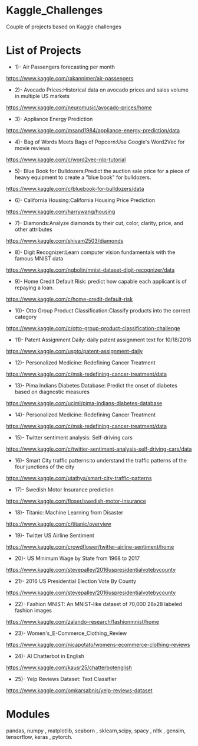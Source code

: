 # Kaggle_Challenges

Couple of projects based on Kaggle challenges

# List of Projects

- 1)- Air Passengers forecasting per month

https://www.kaggle.com/rakannimer/air-passengers

- 2)- Avocado Prices:Historical data on avocado prices and sales volume in multiple US markets

https://www.kaggle.com/neuromusic/avocado-prices/home

- 3)- Appliance Energy Prediction

https://www.kaggle.com/msand1984/appliance-energy-prediction/data

- 4)- Bag of Words Meets Bags of Popcorn:Use Google's Word2Vec for movie reviews

https://www.kaggle.com/c/word2vec-nlp-tutorial

- 5)- Blue Book for Bulldozers:Predict the auction sale price for a piece of heavy equipment to create a "blue book" for bulldozers.

https://www.kaggle.com/c/bluebook-for-bulldozers/data

- 6)- California Housing:California Housing Price Prediction

https://www.kaggle.com/harrywang/housing

- 7)- Diamonds:Analyze diamonds by their cut, color, clarity, price, and other attributes

https://www.kaggle.com/shivam2503/diamonds

- 8)- Digit Recognizer:Learn computer vision fundamentals with the famous MNIST data

https://www.kaggle.com/ngbolin/mnist-dataset-digit-recognizer/data

- 9)- Home Credit Default Risk: predict how capable each applicant is of repaying a loan.

https://www.kaggle.com/c/home-credit-default-risk

- 10)- Otto Group Product Classification:Classify products into the correct category

https://www.kaggle.com/c/otto-group-product-classification-challenge

- 11)- Patent Assignment Daily: daily patent assignment text for 10/18/2016

https://www.kaggle.com/uspto/patent-assignment-daily

- 12)- Personalized Medicine: Redefining Cancer Treatment

https://www.kaggle.com/c/msk-redefining-cancer-treatment/data

- 13)- Pima Indians Diabetes Database: Predict the onset of diabetes based on diagnostic measures

https://www.kaggle.com/uciml/pima-indians-diabetes-database

- 14)- Personalized Medicine: Redefining Cancer Treatment

https://www.kaggle.com/c/msk-redefining-cancer-treatment/data

- 15)- Twitter sentiment analysis: Self-driving cars

https://www.kaggle.com/c/twitter-sentiment-analysis-self-driving-cars/data

- 16)- Smart City traffic patterns:to understand the traffic patterns of the four junctions of the city

https://www.kaggle.com/utathya/smart-city-traffic-patterns

- 17)- Swedish Motor Insurance prediction

https://www.kaggle.com/floser/swedish-motor-insurance

- 18)- Titanic: Machine Learning from Disaster

https://www.kaggle.com/c/titanic/overview

- 19)- Twitter US Airline Sentiment

https://www.kaggle.com/crowdflower/twitter-airline-sentiment/home

- 20)- US Minimum Wage by State from 1968 to 2017

https://www.kaggle.com/stevepalley/2016uspresidentialvotebycounty

- 21)- 2016 US Presidential Election Vote By County

https://www.kaggle.com/stevepalley/2016uspresidentialvotebycounty

- 22)- Fashion MNIST: An MNIST-like dataset of 70,000 28x28 labeled fashion images

https://www.kaggle.com/zalando-research/fashionmnist/home

- 23)- Women's_E-Commerce_Clothing_Review

https://www.kaggle.com/nicapotato/womens-ecommerce-clothing-reviews

- 24)- AI Chatterbot in English

https://www.kaggle.com/kausr25/chatterbotenglish

- 25)- Yelp Reviews Dataset: Text Classifier 

https://www.kaggle.com/omkarsabnis/yelp-reviews-dataset



# Modules

pandas, numpy , matplotlib, seaborn , sklearn,scipy, spacy , nltk , gensim, tensorflow, keras , pytorch.
